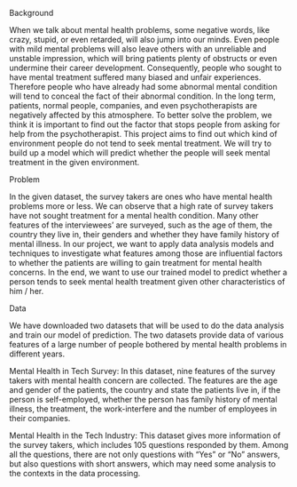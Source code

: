 Background

When we talk about mental health problems, some negative words, like crazy, stupid, or even retarded, will also jump into our minds. Even people with mild mental problems will also leave others with an unreliable and unstable impression, which will bring patients plenty of obstructs or even undermine their career development. Consequently, people who sought to have mental treatment suffered many biased and unfair experiences. Therefore people who have already had some abnormal mental condition will tend to conceal the fact of their abnormal condition.  In the long term, patients, normal people, companies, and even psychotherapists are negatively affected by this atmosphere. To better solve the problem, we think it is important to find out the factor that stops people from asking for help from the psychotherapist. This project aims to find out which kind of environment people do not tend to seek mental treatment. We will try to build up a model which will predict whether the people will seek mental treatment in the given environment. 


Problem

In the given dataset, the survey takers are ones who have mental health problems more or less. We can observe that a high rate of survey takers have not sought treatment for a mental health condition. Many other features of the interviewees’ are surveyed, such as the age of them, the country they live in, their genders and whether they have family history of mental illness. In our project, we want to apply data analysis models and techniques to investigate what features among those are influential factors to whether the patients are willing to gain treatment for mental health concerns. In the end, we want to use our trained model to predict whether a person tends to seek mental health treatment given other characteristics of him / her.


Data

We have downloaded two datasets that will be used to do the data analysis and train our model of prediction. The two datasets provide data of various features of a large number of people bothered by mental health problems in different years. 


Mental Health in Tech Survey: In this dataset, nine features of the survey takers with mental health concern are collected. The features are the age and gender of the patients, the country and state the patients live in, if the person is self-employed, whether the person has family history of mental illness, the treatment, the work-interfere and the number of employees in their companies. 


Mental Health in the Tech Industry: This dataset gives more information of the survey takers, which includes 105 questions responded by them. Among all the questions, there are not only questions with “Yes” or “No” answers, but also questions with short answers, which may need some analysis to the contexts in the data processing. 
